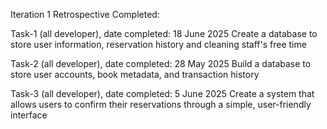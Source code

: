 Iteration 1 Retrospective
Completed:

Task-1 (all developer), date completed: 18 June 2025
Create a database to store user information, reservation history and cleaning staff's free time

Task-2 (all developer), date completed: 28 May 2025
Build a database to store user accounts, book metadata, and transaction history

Task-3 (all developer), date completed: 5 June 2025
Create a system that allows users to confirm their reservations through a simple, user-friendly interface
